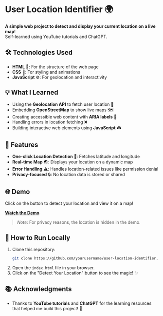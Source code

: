 # User Location Identifier 🌍

**A simple web project to detect and display your current location on a live map!**  
Self-learned using YouTube tutorials and ChatGPT.

## 🛠️ Technologies Used
- **HTML** 📄: For the structure of the web page
- **CSS** 🎨: For styling and animations
- **JavaScript** ⚙️: For geolocation and interactivity

## 💡 What I Learned
- Using the **Geolocation API** to fetch user location 📍
- Embedding **OpenStreetMap** to show live maps 🗺️
- Creating accessible web content with **ARIA labels** 🔑
- Handling errors in location fetching ❌
- Building interactive web elements using **JavaScript** 🎮

## 📸 Features
- **One-click Location Detection** 🔘: Fetches latitude and longitude
- **Real-time Map** 🌏: Displays your location on a dynamic map
- **Error Handling** ⚠️: Handles location-related issues like permission denial
- **Privacy-focused** 🔒: No location data is stored or shared

## 🌐 Demo
Click on the button to detect your location and view it on a map!

[**Watch the Demo**](https://github.com/user-attachments/assets/20e216a8-d357-447d-ba0a-4bb71bb9f533)

> *Note*: For privacy reasons, the location is hidden in the demo.

## 📑 How to Run Locally
1. Clone this repository:
    ```bash
    git clone https://github.com/yourusername/user-location-identifier.git
    ```
2. Open the `index.html` file in your browser.
3. Click on the "Detect Your Location" button to see the magic! ✨

## 📚 Acknowledgments
- Thanks to **YouTube tutorials** and **ChatGPT** for the learning resources that helped me build this project! 🙌
